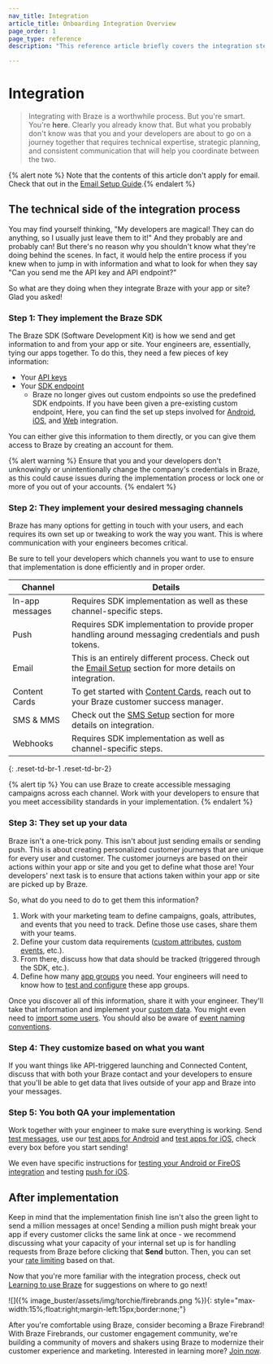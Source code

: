 ```yaml
---
nav_title: Integration
article_title: Onboarding Integration Overview
page_order: 1
page_type: reference
description: "This reference article briefly covers the integration steps required from your engineers or developers."

---
```


# Integration

> Integrating with Braze is a worthwhile process. But you're smart. You're **here**. Clearly you already know that. But what you probably don't know was that you and your developers are about to go on a journey together that requires technical expertise, strategic planning, and consistent communication that will help you coordinate between the two.

{% alert note %} Note that the contents of this article don't apply for email. Check that out in the [Email Setup Guide]({{site.baseurl}}/user_guide/onboarding_with_braze/email_setup/).{% endalert %}

## The technical side of the integration process

You may find yourself thinking, "My developers are magical! They can do anything, so I usually just leave them to it!" And they probably are and probably can! But there's no reason why you shouldn't know what they're doing behind the scenes. In fact, it would help the entire process if you knew when to jump in with information and what to look for when they say "Can you send me the API key and API endpoint?"

So what are they doing when they integrate Braze with your app or site? Glad you asked!

### Step 1: They implement the Braze SDK

The Braze SDK (Software Development Kit) is how we send and get information to and from your app or site. Your engineers are, essentially, tying our apps together. To do this, they need a few pieces of key information:

* Your [API keys]({{site.baseurl}}/api/api_key/)
* Your [SDK endpoint]({{site.baseurl}}/user_guide/administrative/access_braze/sdk_endpoints/)
  * Braze no longer gives out custom endpoints so use the predefined SDK endpoints. If you have been given a pre-existing custom endpoint, Here, you can find the set up steps involved for [Android]({{site.baseurl}}/developer_guide/platform_integration_guides/android/initial_sdk_setup/android_sdk_integration/#step-5-optional-custom-endpoint-setup), [iOS]({{site.baseurl}}/developer_guide/platform_integration_guides/swift/initial_sdk_setup/overview/), and [Web]({{site.baseurl}}/developer_guide/platform_integration_guides/web/initial_sdk_setup/#initializing-the-sdk) integration.

You can either give this information to them directly, or you can give them access to Braze by creating an account for them. 

{% alert warning %}
Ensure that you and your developers don't unknowingly or unintentionally change the company's credentials in Braze, as this could cause issues during the implementation process or lock one or more of you out of your accounts.
{% endalert %}

### Step 2: They implement your desired messaging channels

Braze has many options for getting in touch with your users, and each requires its own set up or tweaking to work the way you want. This is where communication with your engineers becomes critical.

Be sure to tell your developers which channels you want to use to ensure that implementation is done efficiently and in proper order.

| Channel | Details |
|---|---|
| In-app messages | Requires SDK implementation as well as these channel-specific steps. |
| Push | Requires SDK implementation to provide proper handling around messaging credentials and push tokens. |
| Email | This is an entirely different process. Check out the [Email Setup]({{site.baseurl}}/user_guide/onboarding_with_braze/email_setup/) section for more details on integration. |
| Content Cards | To get started with [Content Cards]({{site.baseurl}}/user_guide/message_building_by_channel/content_cards/about/), reach out to your Braze customer success manager. |
| SMS & MMS | Check out the [SMS Setup]({{site.baseurl}}/user_guide/onboarding_with_braze/sms_setup) section for more details on integration. |
| Webhooks | Requires SDK implementation as well as channel-specific steps. | 
{: .reset-td-br-1 .reset-td-br-2}

{% alert tip %}
You can use Braze to create accessible messaging campaigns across each channel. Work with your developers to ensure that you meet accessibility standards in your implementation.
{% endalert %}

### Step 3: They set up your data

Braze isn't a one-trick pony. This isn't about just sending emails or sending push. This is about creating personalized customer journeys that are unique for every user and customer. The customer journeys are based on their actions within your app or site and you get to define what those are! Your developers' next task is to ensure that actions taken within your app or site are picked up by Braze.

So, what do you need to do to get them this information?

1. Work with your marketing team to define campaigns, goals, attributes, and events that you need to track. Define those use cases, share them with your teams.
2. Define your custom data requirements ([custom attributes]({{site.baseurl}}/user_guide/data_and_analytics/custom_data/custom_attributes/), [custom events]({{site.baseurl}}/user_guide/data_and_analytics/custom_data/custom_events/), etc.).
3. From there, discuss how that data should be tracked (triggered through the SDK, etc.).
4. Define how many [app groups]({{site.baseurl}}/user_guide/administrative/app_settings/manage_app_group/app_group_management/) you need. Your engineers will need to know how to [test and configure]({{site.baseurl}}/developer_guide/platform_wide/app_group_configuration/) these app groups.

Once you discover all of this information, share it with your engineer. They'll take that information and implement your [custom data]({{site.baseurl}}/user_guide/data_and_analytics/custom_data/pre-populating_custom_data/). You might even need to [import some users]({{site.baseurl}}/user_guide/data_and_analytics/user_data_collection/user_import/). You should also be aware of [event naming conventions]({{site.baseurl}}/user_guide/data_and_analytics/custom_data/event_naming_conventions/).

### Step 4: They customize based on what you want

If you want things like API-triggered launching and Connected Content, discuss that with both your Braze contact and your developers to ensure that you'll be able to get data that lives outside of your app and Braze into your messages.

### Step 5: You both QA your implementation

Work together with your engineer to make sure everything is working. Send [test messages]({{site.baseurl}}/user_guide/engagement_tools/campaigns/testing_and_more/sending_test_messages/), use our [test apps for Android]({{site.baseurl}}/developer_guide/platform_integration_guides/android/sample_apps/) and [test apps for iOS]({{site.baseurl}}/developer_guide/platform_integration_guides/swift/sample_apps/), check every box before you start sending!

We even have specific instructions for [testing your Android or FireOS integration]({{site.baseurl}}/developer_guide/platform_integration_guides/android/initial_sdk_setup/test_your_basic_integration/#test-your-basic-integration) and testing [push for iOS]({{site.baseurl}}/developer_guide/platform_integration_guides/ios/push_notifications/testing/).

## After implementation

Keep in mind that the implementation finish line isn't also the green light to send a million messages at once! Sending a million push might break your app if every customer clicks the same link at once - we recommend discussing what your capacity of your internal set up is for handling requests from Braze before clicking that **Send** button. Then, you can set your [rate limiting]({{site.baseurl}}/user_guide/engagement_tools/campaigns/testing_and_more/rate-limiting/#rate-limiting) based on that.

Now that you're more familiar with the integration process, check out [Learning to use Braze]({{site.baseurl}}/user_guide/onboarding_with_braze/learning_to_use_braze/) for suggestions on where to go next!

![]({% image_buster/assets/img/torchie/firebrands.png %}){: style="max-width:15%;float:right;margin-left:15px;border:none;"}

After you're comfortable using Braze, consider becoming a Braze Firebrand! With Braze Firebrands, our customer engagement community, we're building a community of movers and shakers using Braze to modernize their customer experience and marketing. Interested in learning more? [Join now](https://brazefirebrands.splashthat.com/).